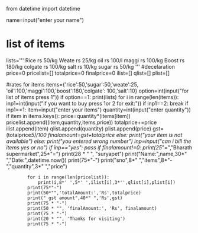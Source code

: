 from datetime import datetime

name=input("enter your name")
# list of items
lists='''
Rice    rs 50/kg
Weate   rs 25/kg
oil     rs 100/l
maggi   rs 100/kg
Boost   rs 180/kg
colgate rs 100/kg
salt    rs 10/kg
sugar   rs 50/kg
'''
#decelaration
price=0
pricelist=[]
totalprice=0
finalprice=0
ilist=[]
qlist=[]
plist=[]

#rates for items
items={'rice':50,'sugar':50,'weate':25,
       'oil':100,'maggi':100,'boost':180,'colgate':
       100,'salt':10}
option=int(input("for list of items press 1"))
if option==1:
    print(lists)
for i in range(len(items)):
    inp1=int(input("if you want to buy press 1or 2 for exit:"))
    if inp1==2:
        break
    if inp1==1:
        item=input("enter your items")
        quantity=int(input("enter quantity"))
        if item in items.keys():
            price=quantity*(items[item])
            pricelist.append((item,quantity,items,price))
            totalprice+=price
            ilist.append(item)
            qlist.append(quantity)
            plist.append(price)
            gst=(totalprice*5)/100
            finalamount=gst+totalprice
        else:
            print("your item is not available")
    else:
        print("you entered wrong number")
    inp=input("can i bill the items yes or no")
    if inp=="yes":
        pass
        if finalamount!=0:
            print(25*"=","Bharath supermarket",25*"=")
            print(28 * " ", "suryapet")
            print("Name:",name,30*" ","Date:",datetime.now())
            print(75*"-")
            print("sno",8*" ","items",8*"-","quantity",3*" ","price")

            for i in range(len(pricelist)):
                print(i,8*' ',5*' ',ilist[i],3*'',qlist[i],plist[i])
            print(75*"-")
            print(50*"",'totalAmount:','Rs',totalprice)
            print(" gst amount",40*" ",'Rs',gst)
            print(75 * "-")
            print(50 * "", 'finalAmount:', 'Rs', finalamount)
            print(75 * "-")
            print(20 * "", 'Thanks for visiting')
            print(75 * "-")













